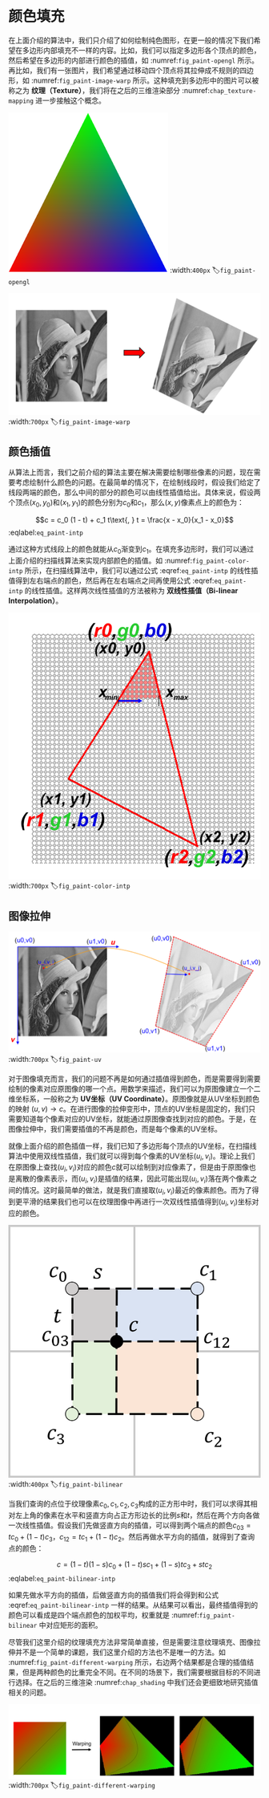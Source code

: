 # 颜色填充

在上面介绍的算法中，我们只介绍了如何绘制纯色图形，在更一般的情况下我们希望在多边形内部填充不一样的内容。比如，我们可以指定多边形各个顶点的颜色，然后希望在多边形的内部进行颜色的插值，如 :numref:`fig_paint-opengl` 所示。再比如，我们有一张图片，我们希望通过移动四个顶点将其拉伸成不规则的四边形，如 :numref:`fig_paint-image-warp` 所示。这种填充到多边形中的图片可以被称之为 **纹理（Texture）**，我们将在之后的三维渲染部分 :numref:`chap_texture-mapping` 进一步接触这个概念。

![颜色插值](../../img/drawing-2d/OpenGL_triangle.png)
:width:`400px`
:label:`fig_paint-opengl`

![图像拉伸](../../img/drawing-2d/image-warp.png)
:width:`700px`
:label:`fig_paint-image-warp`

## 颜色插值

从算法上而言，我们之前介绍的算法主要在解决需要绘制哪些像素的问题，现在需要考虑绘制什么颜色的问题。在最简单的情况下，在绘制线段时，假设我们给定了线段两端的颜色，那么中间的部分的颜色可以由线性插值给出。具体来说，假设两个顶点$(x_0, y_0)$和$(x_1, y_1)$的颜色分别为$c_0$和$c_1$，那么$(x, y)$像素点上的颜色为：

$$c = c_0 (1 - t) + c_1 t\text{, } t = \frac{x - x_0}{x_1 - x_0}$$
:eqlabel:`eq_paint-intp`

通过这种方式线段上的颜色就能从$c_0$渐变到$c_1$。在填充多边形时，我们可以通过上面介绍的扫描线算法来实现内部颜色的插值。如 :numref:`fig_paint-color-intp` 所示，在扫描线算法中，我们可以通过公式 :eqref:`eq_paint-intp` 的线性插值得到左右端点的颜色，然后再在左右端点之间再使用公式 :eqref:`eq_paint-intp` 的线性插值。这样两次线性插值的方法被称为 **双线性插值（Bi-linear Interpolation）**。

![颜色插值](../../img/drawing-2d/color-intp.png)
:width:`700px`
:label:`fig_paint-color-intp`

## 图像拉伸

![UV映射](../../img/drawing-2d/uv.png)
:width:`700px`
:label:`fig_paint-uv`

对于图像填充而言，我们的问题不再是如何通过插值得到颜色，而是需要得到需要绘制的像素对应原图像的哪一个点。用数学来描述，我们可以为原图像建立一个二维坐标系，一般称之为 **UV坐标（UV Coordinate）**。原图像就是从UV坐标到颜色的映射 $(u, v) \rightarrow c$。在进行图像的拉伸变形中，顶点的UV坐标是固定的，我们只需要知道每个像素对应的UV坐标，就能通过原图像查找到对应的颜色。于是，在图像拉伸中，我们需要插值的不再是颜色，而是每个像素的UV坐标。

就像上面介绍的颜色插值一样，我们已知了多边形每个顶点的UV坐标，在扫描线算法中使用双线性插值，我们就可以得到每个像素的UV坐标$(u_i, v_i)$。理论上我们在原图像上查找$(u_i, v_i)$对应的颜色$c$就可以绘制到对应像素了，但是由于原图像也是离散的像素表示，而$(u_i, v_i)$是插值的结果，因此可能出现$(u_i, v_i)$落在两个像素之间的情况。这时最简单的做法，就是我们直接取$(u_i, v_i)$最近的像素颜色。而为了得到更平滑的结果我们也可以在纹理图像中再进行一次双线性插值得到$(u_i, v_i)$坐标对应的颜色。

![图像像素的双线性插值](../../img/texture/bilinear.png)
:width:`400px`
:label:`fig_paint-bilinear`

当我们查询的点位于纹理像素$c_0, c_1, c_2, c_3$构成的正方形中时，我们可以求得其相对左上角的像素在水平和竖直方向占正方形边长的比例$s$和$t$，然后在两个方向各做一次线性插值。假设我们先做竖直方向的插值，可以得到两个端点的颜色$c_{03}=tc_0 + (1-t)c_3$，$c_{12}=tc_1+(1-t)c_2$。然后再做水平方向的插值，就得到了查询点的颜色：

$$c = (1-t)(1-s)c_0 + (1-t)sc_1 + (1-s)tc_3 + stc_2$$
:eqlabel:`eq_paint-bilinear-intp`

如果先做水平方向的插值，后做竖直方向的插值我们将会得到和公式 :eqref:`eq_paint-bilinear-intp` 一样的结果。从结果可以看出，最终插值得到的颜色可以看成是四个端点颜色的加权平均，权重就是 :numref:`fig_paint-bilinear` 中对应矩形的面积。

尽管我们这里介绍的纹理填充方法非常简单直接，但是需要注意纹理填充、图像拉伸并不是一个简单的课题，我们这里介绍的方法也不是唯一的方法。如 :numref:`fig_paint-different-warping` 所示，右边两个结果都是合理的插值结果，但是两种颜色的比重完全不同。在不同的场景下，我们需要根据目标的不同进行选择。在之后的三维渲染 :numref:`chap_shading` 中我们还会更细致地研究插值相关的问题。

![不同的图像拉伸插值结果](../../img/drawing-2d/different-warping.png)
:width:`700px`
:label:`fig_paint-different-warping`